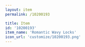 ```yaml
---
layout: item
permalink: /10200193

title: Item
id: '10200193'
item_name: 'Romantic Wavy Locks'
icon_url: 'customize/10200193.png'
---
```

